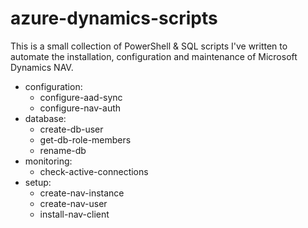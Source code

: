 # azure-dynamics-scripts
This is a small collection of PowerShell & SQL scripts I've written to automate the installation, configuration and maintenance of Microsoft Dynamics NAV.

- configuration:
    - configure-aad-sync
    - configure-nav-auth
- database:
    - create-db-user
    - get-db-role-members
    - rename-db
- monitoring:
    - check-active-connections
- setup:
    - create-nav-instance
    - create-nav-user
    - install-nav-client
